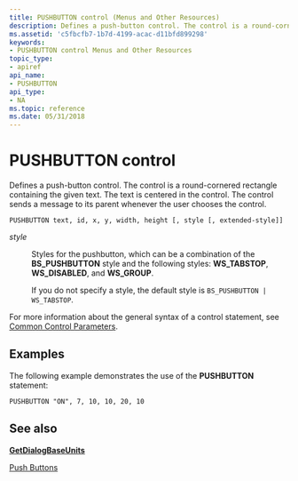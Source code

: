 ```yaml
---
title: PUSHBUTTON control (Menus and Other Resources)
description: Defines a push-button control. The control is a round-cornered rectangle containing the given text. The text is centered in the control. The control sends a message to its parent whenever the user chooses the control.
ms.assetid: 'c5fbcfb7-1b7d-4199-acac-d11bfd899298'
keywords:
- PUSHBUTTON control Menus and Other Resources
topic_type:
- apiref
api_name:
- PUSHBUTTON
api_type:
- NA
ms.topic: reference
ms.date: 05/31/2018
---
```


# PUSHBUTTON control

Defines a push-button control. The control is a round-cornered rectangle containing the given text. The text is centered in the control. The control sends a message to its parent whenever the user chooses the control.

``` syntax
PUSHBUTTON text, id, x, y, width, height [, style [, extended-style]]
```

<dl> <dt>

<span id="style"></span><span id="STYLE"></span>*style*
</dt> <dd>

Styles for the pushbutton, which can be a combination of the **BS\_PUSHBUTTON** style and the following styles: **WS\_TABSTOP**, **WS\_DISABLED**, and **WS\_GROUP**.

If you do not specify a style, the default style is `BS_PUSHBUTTON | WS_TABSTOP`.

</dd> </dl>

For more information about the general syntax of a control statement, see [Common Control Parameters](common-control-parameters.md).

## Examples

The following example demonstrates the use of the **PUSHBUTTON** statement:

``` syntax
PUSHBUTTON "ON", 7, 10, 10, 20, 10
```

## See also

<dl> <dt>

[**GetDialogBaseUnits**](https://msdn.microsoft.com/library/ms645475(v=VS.85).aspx)
</dt> <dt>

[Push Buttons](https://www.bing.com/search?q=Push+Buttons)
</dt> </dl>

 

 




